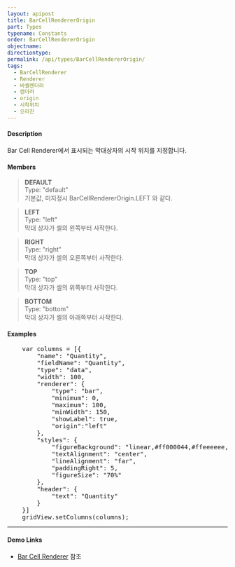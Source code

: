 ```yaml
---
layout: apipost
title: BarCellRendererOrigin
part: Types
typename: Constants
order: BarCellRendererOrigin
objectname: 
directiontype: 
permalink: /api/types/BarCellRendererOrigin/
tags:
  - BarCellRenderer
  - Renderer
  - 바셀렌더러
  - 렌더러
  - origin
  - 시작위치
  - 오리진
---
```


#### Description

Bar Cell Renderer에서 표시되는 막대상자의 시작 위치를 지정합니다.

#### Members

> **DEFAULT**       
> Type: "default"       
> 기본값, 미지정시 BarCellRendererOrigin.LEFT 와 같다.      

> **LEFT**      
> Type: "left"       
> 막대 상자가 셀의 왼쪽부터 사작한다. 

> **RIGHT**      
> Type: "right"       
> 막대 상자가 셀의 오른쪽부터 사작한다. 

> **TOP**  
> Type: "top"   
> 막대 상자가 셀의 위쪽부터 사작한다.

> **BOTTOM**  
> Type: "bottom"  
> 막대 상자가 셀의 아래쪽부터 사작한다.                

#### Examples   

<pre class="prettyprint">
	var columns = [{
        "name": "Quantity",
        "fieldName": "Quantity",
        "type": "data",
        "width": 100,
        "renderer": {
            "type": "bar",
            "minimum": 0,
            "maximum": 100,
            "minWidth": 150,
            "showLabel": true,
            "origin":"left"
        },
        "styles": {
            "figureBackground": "linear,#ff000044,#ffeeeeee,90",
            "textAlignment": "center",
            "lineAlignment": "far",
            "paddingRight": 5,
            "figureSize": "70%"
        },
        "header": {
            "text": "Quantity"
        }
	}]
	gridView.setColumns(columns);
</pre>

---

#### Demo Links

* [Bar Cell Renderer](http://demo.realgrid.com/Demo/BarCellRenderer) 참조 